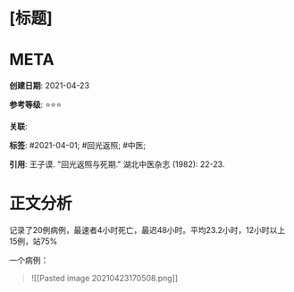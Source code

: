 # [标题]

# META

**创建日期**: 2021-04-23

**参考等级**: ⭐⭐⭐

**关联**: 

**标签**: #2021-04-01; #回光返照; #中医;

**引用**: 王子谟. "回光返照与死期." 湖北中医杂志  (1982): 22-23.


# 正文分析

记录了20例病例，最速者4小时死亡，最迟48小时。平均23.2小时，12小时以上15例，站75%

一个病例：

> ![[Pasted image 20210423170508.png]]